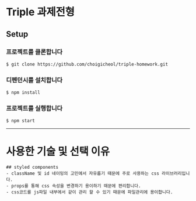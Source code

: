 # Triple 과제전형  

## Setup  
### 프로젝트를 클론합니다  
```
$ git clone https://github.com/choigicheol/triple-homework.git
```

### 디펜던시를 설치합니다  
```
$ npm install
```

### 프로젝트를 실행합니다  
```
$ npm start
```


***

# 사용한 기술 및 선택 이유
```
## styled components
- className 및 id 네이밍의 고민에서 자유롭기 때문에 주로 사용하는 css 라이브러리입니다.
- props를 통해 css 속성을 변경하기 용이하기 때문에 편리합니다.
- css코드를 js파일 내부에서 같이 관리 할 수 있기 때문에 파일관리에 용이합니다.
```
